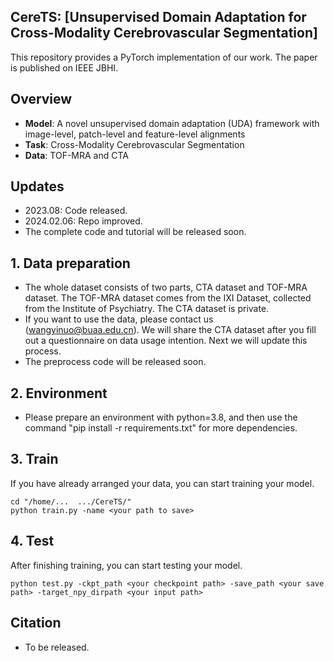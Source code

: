 ## CereTS: [Unsupervised Domain Adaptation for Cross-Modality Cerebrovascular Segmentation]
This repository provides a PyTorch implementation of our work. The paper is published on IEEE JBHI.

## Overview
- **Model**: A novel unsupervised domain adaptation (UDA) framework with image-level, patch-level and feature-level alignments
- **Task**: Cross-Modality Cerebrovascular Segmentation
- **Data**: TOF-MRA and CTA

## Updates

- 2023.08: Code released.
- 2024.02.06: Repo improved.
- The complete code and tutorial will be released soon.

## 1. Data preparation
 - The whole dataset consists of two parts, CTA dataset and TOF-MRA dataset. The TOF-MRA dataset comes from the IXI Dataset, collected from the Institute of Psychiatry. The CTA dataset is private.
 - If you want to use the data, please contact us (wangyinuo@buaa.edu.cn). We will share the CTA dataset after you fill out a questionnaire on data usage intention. Next we will update this process.
 - The preprocess code will be released soon.

## 2. Environment
 - Please prepare an environment with python=3.8, and then use the command "pip install -r requirements.txt" for more dependencies. 

## 3. Train
If you have already arranged your data, you can start training your model.
```
cd "/home/...  .../CereTS/"
python train.py -name <your path to save>
```

## 4. Test
After finishing training, you can start testing your model.
```
python test.py -ckpt_path <your checkpoint path> -save_path <your save path> -target_npy_dirpath <your input path>
```

## Citation
 - To be released.
